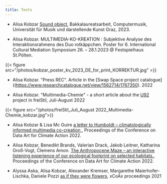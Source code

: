 ```yaml
---
title: Texts
---
```



- Alisa Kobzar [Sound object](https://phaidra.kug.ac.at/detail/o:128342#?q=kobzar&page=1&pagesize=10), Bakkalaureatsarbeit, Computermusik, Universität für Musik und darstellende Kunst Graz, 2023. 

- Alisa Kobzar. MULTIMEDIA-KO-KREATION : Subjektive Analyse des Interaktionsrahmens des Duo rotkäppchen. Poster for 6. International Cultural Mediation Symposium 26. – 28.1.2023 @ Festspielhaus St.Pölten.

{{< figure src="/photos/kobzar_poster_kv_2023_DE_for_print_KORREKTUR.jpg" >}}

- Alisa Kobzar. "Press REC". Article in the [Swap Space project catalogue]((https://www.researchcatalogue.net/view/1562714/1767350). 2022

- Alisa Kobzar. "Multimedia-Chemie" - a short article about the [U92](https://alisakobzar.github.io/duo-rotkaeppchen/u92/) project in freiStil, Juli-August 2022

{{< figure src="/photos/freiStil_Juli_August 2022_Multimedia-Chemie_kobzar.jpg">}} 

- Alisa Kobzar & Lisa Mc Guire [a letter to Humboldt – climatologically informed multimedia co-creation ](https://dataclimate.org/daca-2022-proceedingscatalogue/), Proceedings of the Conference on Data Art for Climate Action 2022.  

- Alisa Kobzar, Benedikt Brands, Valerian Drack, Jakob Leitner, Katharina Groß-Vogt, Clemens Amon. [The Anthropocene Maze – an interactive listening experience of our ecological footprint on selected habitats.](https://sidlab.iem.sh/publication/#1), Proceedings of the Conference on Data Art for Climate Action 2022.  

- Alyssa Aska, Alisa Kobzar, Alexander Kremser, Margarethe Maierhofer-Lischka, Daniele Pozzi [as if they were flowers](https://2021.xcoax.org), xCoAx proceedings 2021

